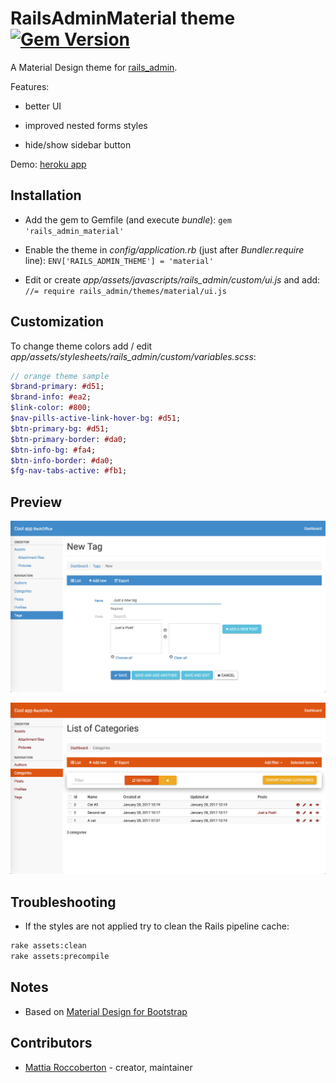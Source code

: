 # RailsAdminMaterial theme [![Gem Version](https://badge.fury.io/rb/rails_admin_material.svg)](https://badge.fury.io/rb/rails_admin_material)

A Material Design theme for [rails_admin](https://github.com/sferik/rails_admin).

Features:

- better UI

- improved nested forms styles

- hide/show sidebar button

Demo: [heroku app](http://rails-admin-material.herokuapp.com/admin/)

## Installation

- Add the gem to Gemfile (and execute *bundle*): `gem 'rails_admin_material'`

- Enable the theme in *config/application.rb* (just after *Bundler.require* line): `ENV['RAILS_ADMIN_THEME'] = 'material'`

- Edit or create *app/assets/javascripts/rails_admin/custom/ui.js* and add: `//= require rails_admin/themes/material/ui.js`

## Customization

To change theme colors add / edit *app/assets/stylesheets/rails_admin/custom/variables.scss*:

```sass
// orange theme sample
$brand-primary: #d51;
$brand-info: #ea2;
$link-color: #800;
$nav-pills-active-link-hover-bg: #d51;
$btn-primary-bg: #d51;
$btn-primary-border: #da0;
$btn-info-bg: #fa4;
$btn-info-border: #da0;
$fg-nav-tabs-active: #fb1;
```

## Preview

![preview](preview.jpg)

![preview2](preview2.jpg)

## Troubleshooting

- If the styles are not applied try to clean the Rails pipeline cache:

```sh
rake assets:clean
rake assets:precompile
```

## Notes

- Based on [Material Design for Bootstrap](http://fezvrasta.github.io/bootstrap-material-design/)

## Contributors

- [Mattia Roccoberton](http://blocknot.es) - creator, maintainer
